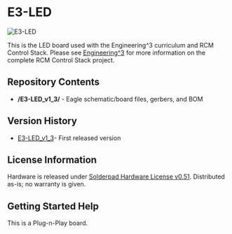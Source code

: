 E3-LED
========================

![E3-LED](https://engineering3.org/wp-content/uploads/GitHub/E3-LED.jpg)

This is the LED board used with the Engineering^3 curriculum and RCM Control Stack. Please see [Engineering^3](http://engineering3.org/) for more information on the complete RCM Control Stack project.


Repository Contents
-------------------

* **/E3-LED_v1_3/** - Eagle schematic/board files, gerbers, and BOM


Version History
---------------
* [E3-LED_v1_3](https://github.com/Engineering-3/E3-LED/tree/master/E3-LED_v1_3)- First released version


License Information
-------------------
Hardware is released under [Solderpad Hardware License v0.51](http://solderpad.org/licenses/SHL-0.51/).
Distributed as-is; no warranty is given.


Getting Started Help
--------------------
This is a Plug-n-Play board.
